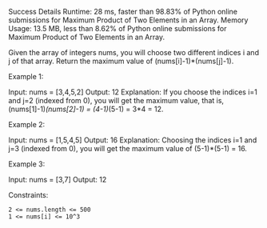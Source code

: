 Success
Details
Runtime: 28 ms, faster than 98.83% of Python online submissions for Maximum Product of Two Elements in an Array.
Memory Usage: 13.5 MB, less than 8.62% of Python online submissions for Maximum Product of Two Elements in an Array.


Given the array of integers nums, you will choose two different indices i and j of that array. Return the maximum value of (nums[i]-1)*(nums[j]-1).

 

Example 1:

Input: nums = [3,4,5,2]
Output: 12 
Explanation: If you choose the indices i=1 and j=2 (indexed from 0), you will get the maximum value, that is, (nums[1]-1)*(nums[2]-1) = (4-1)*(5-1) = 3*4 = 12. 

Example 2:

Input: nums = [1,5,4,5]
Output: 16
Explanation: Choosing the indices i=1 and j=3 (indexed from 0), you will get the maximum value of (5-1)*(5-1) = 16.

Example 3:

Input: nums = [3,7]
Output: 12

 

Constraints:

    2 <= nums.length <= 500
    1 <= nums[i] <= 10^3
